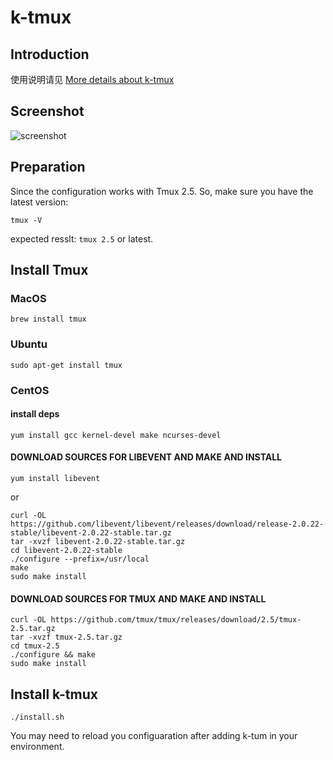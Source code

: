 # k-tmux

## Introduction

使用说明请见 [More details about k-tmux](http://kchen.cc/2016/11/18/custom-multiplexer-k-tmux/)

## Screenshot

![screenshot](http://data.kchen.cc/mac_qrsync/e63751170c3cc32863ada94b1527f581.png-960.jpg)

## Preparation

Since the configuration works with Tmux 2.5. So, make sure you have the latest version:

```
tmux -V
```

expected resslt: `tmux 2.5` or latest.

## Install Tmux

### MacOS

```
brew install tmux
```

### Ubuntu

```
sudo apt-get install tmux
```

### CentOS

#### install deps

```
yum install gcc kernel-devel make ncurses-devel
```

#### DOWNLOAD SOURCES FOR LIBEVENT AND MAKE AND INSTALL

```
yum install libevent
```

or

```
curl -OL https://github.com/libevent/libevent/releases/download/release-2.0.22-stable/libevent-2.0.22-stable.tar.gz
tar -xvzf libevent-2.0.22-stable.tar.gz
cd libevent-2.0.22-stable
./configure --prefix=/usr/local
make
sudo make install
```

#### DOWNLOAD SOURCES FOR TMUX AND MAKE AND INSTALL

```
curl -OL https://github.com/tmux/tmux/releases/download/2.5/tmux-2.5.tar.gz
tar -xvzf tmux-2.5.tar.gz
cd tmux-2.5
./configure && make
sudo make install
```

## Install k-tmux

```
./install.sh
```

You may need to reload you configuaration after adding k-tum in your environment.
